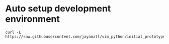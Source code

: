 # Auto setup development environment

```
curl -L https://raw.githubusercontent.com/jayanatl/vim_python/initial_prototype/install_centos.sh|bash
```

